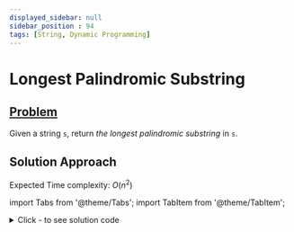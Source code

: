 ```yaml
---
displayed_sidebar: null
sidebar_position : 94
tags: [String, Dynamic Programming]
---
```


# Longest Palindromic Substring

## [Problem](https://leetcode.com/problems/longest-palindromic-substring/)

<p>Given a string <code>s</code>, return <em>the longest palindromic substring</em> in <code>s</code>.</p>

## Solution Approach

Expected Time complexity: $O(n^2)$

import Tabs from '@theme/Tabs';
import TabItem from '@theme/TabItem';

<details><summary>Click - to see solution code</summary>

<Tabs>
<TabItem value="cpp" label="C++">

```cpp
class Solution {
   public:
    string longestPalindrome(string s) {
        int n = s.length();
        if (n <= 1) {
            return s;
        }
        int mx = 0;
        int indx, mxx = 0;
        for (int i = 0; i < n; i++) {
            mxx = max(mxx, i);
            for (int j = n - 1; j >= mxx; j--) {
                int itr = j, itr1 = i;
                int len = 0;
                while (itr1 <= itr && s[itr1] == s[itr]) {
                    if (itr1 != itr)
                        len += 2;
                    else
                        len++;
                    itr1++;
                    itr--;
                }
                if (itr1 >= itr && mx < len) {
                    mx = len;
                    indx = i;
                    mxx = max(mxx, j);
                }
            }
        }
        string ans = string(s.begin() + indx, s.begin() + indx + mx);
        return ans;
    }
};

```
</TabItem>
</Tabs>

</details>
